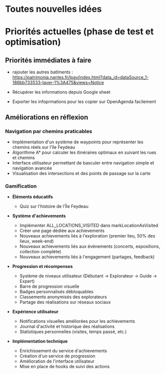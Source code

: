 # Toutes nouvelles idées 

# Priorités actuelles (phase de test et optimisation)

## Priorités immédiates à faire 

   * rajouter les autres batîments : https://patrimonia.nantes.fr/lpav/index.html?data_id=dataSource_1-186bb733533-layer-1%3A475&views=Notice

   * Récupérer les informations depuis Google sheet 
   * Exporter les infoprmations pour les copier sur OpenAgenda facilement

## Améliorations en réflexion 

### Navigation par chemins praticables
   - Implémentation d'un système de waypoints pour représenter les chemins réels sur l'île Feydeau
   - Algorithme A* pour calculer les itinéraires optimaux en suivant les rues et chemins
   - Interface utilisateur permettant de basculer entre navigation simple et navigation avancée
   - Visualisation des intersections et des points de passage sur la carte

### Gamification

* **Éléments éducatifs**
   * Quiz sur l'histoire de l'Île Feydeau

* **Système d'achievements**
   * Implémenter ALL_LOCATIONS_VISITED dans markLocationAsVisited
   * Créer une page dédiée aux achievements
   * Nouveaux achievements liés à l'exploration (premier lieu, 50% des lieux, week-end)
   * Nouveaux achievements liés aux événements (concerts, expositions, collection complète)
   * Nouveaux achievements liés à l'engagement (partages, feedback)

* **Progression et récompenses**
   * Système de niveaux utilisateur (Débutant → Explorateur → Guide → Expert)
   * Barre de progression visuelle
   * Badges personnalisés débloquables
   * Classements anonymisés des explorateurs
   * Partage des réalisations sur réseaux sociaux

* **Expérience utilisateur**
   * Notifications visuelles améliorées pour les achievements
   * Journal d'activité et historique des réalisations
   * Statistiques personnelles (visites, temps passé, etc.)

* **Implémentation technique**
   * Enrichissement du service d'achievements
   * Création d'un service de progression
   * Amélioration de l'interface utilisateur
   * Mise en place de hooks de suivi des actions


